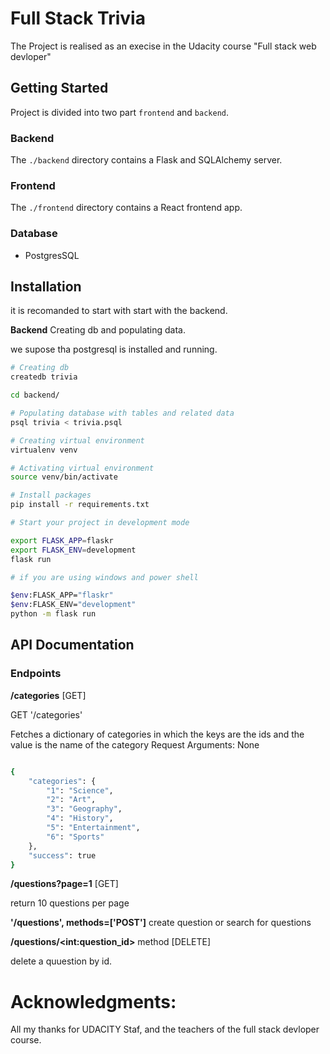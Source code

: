 # Full Stack Trivia

The Project is realised as an execise in the Udacity course "Full stack web devloper"

## Getting Started

Project is divided into two part `frontend` and `backend`.

### Backend

The `./backend` directory contains a  Flask and SQLAlchemy server. 

### Frontend

The `./frontend` directory contains a  React frontend  app.

### Database

- PostgresSQL

## Installation

it is recomanded to start with start with the backend.

**Backend**
Creating db and populating data.

we supose tha postgresql is installed and running.

```bash
# Creating db
createdb trivia

cd backend/

# Populating database with tables and related data
psql trivia < trivia.psql
```

```bash
# Creating virtual environment
virtualenv venv

# Activating virtual environment
source venv/bin/activate

# Install packages
pip install -r requirements.txt

# Start your project in development mode

export FLASK_APP=flaskr
export FLASK_ENV=development
flask run

# if you are using windows and power shell

$env:FLASK_APP="flaskr" 
$env:FLASK_ENV="development"
python -m flask run

```

## API Documentation

### Endpoints

**/categories** [GET]

GET '/categories'

Fetches a dictionary of categories in which the keys are the ids and the value is the name of the category
Request Arguments: None

```bash

{
    "categories": {
        "1": "Science",
        "2": "Art",
        "3": "Geography",
        "4": "History",
        "5": "Entertainment",
        "6": "Sports"
    },
    "success": true
}
```

**/questions?page=1** [GET]

return 10  questions per page

**'/questions', methods=['POST']**
 create question or search for questions

**/questions/\<int:question_id\>** method  [DELETE]

delete a quuestion by id.

# Acknowledgments:

All my thanks for UDACITY Staf, and the teachers of the full stack devloper course.


